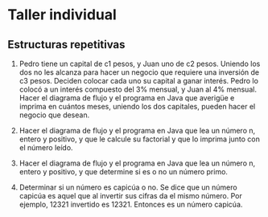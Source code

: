 # Taller individual

## Estructuras repetitivas
1. Pedro tiene un capital de c1 pesos, y Juan uno de
c2 pesos. Uniendo los dos no les alcanza para hacer
un negocio que requiere una inversión de c3 pesos.
Deciden colocar cada uno su capital a ganar interés.
Pedro lo colocó a un interés compuesto del 3%
mensual, y Juan al 4% mensual. Hacer el diagrama de
flujo y el programa en Java que averigüe e imprima en
cuántos meses, uniendo los dos capitales, pueden
hacer el negocio que desean.

2. Hacer el diagrama de flujo y el programa en Java
que lea un número n, entero y positivo, y que le
calcule su factorial y que lo imprima junto con el
número leído.

3. Hacer el diagrama de flujo y el programa en Java
que lea un número n, entero y positivo, y que
determine si es o no un número primo.

4. Determinar si un número es capicúa o no. Se dice
que un número capicúa es aquel que al invertir sus
cifras da el mismo número. Por ejemplo, 12321
invertido es 12321. Entonces es un número capicúa.